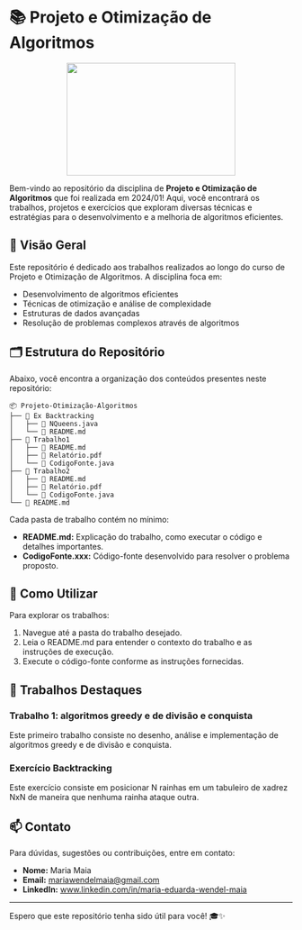 # 📚 Projeto e Otimização de Algoritmos

<div align="center">
<img width="300" height="200" src="https://blog.sagipl.com/wp-content/uploads/2019/06/hire-full-stack-developers1546507474317-1.gif">
</div>

Bem-vindo ao repositório da disciplina de **Projeto e Otimização de Algoritmos** que foi realizada em 2024/01! Aqui, você encontrará os trabalhos, projetos e exercícios que exploram diversas técnicas e estratégias para o desenvolvimento e a melhoria de algoritmos eficientes.

## 🌟 Visão Geral

Este repositório é dedicado aos trabalhos realizados ao longo do curso de Projeto e Otimização de Algoritmos. A disciplina foca em:

- Desenvolvimento de algoritmos eficientes
- Técnicas de otimização e análise de complexidade
- Estruturas de dados avançadas
- Resolução de problemas complexos através de algoritmos

## 🗂️ Estrutura do Repositório

Abaixo, você encontra a organização dos conteúdos presentes neste repositório:

```
📦 Projeto-Otimização-Algoritmos
├── 📁 Ex Backtracking
│   ├── 📄 NQueens.java
│   └── 📄 README.md
├── 📁 Trabalho1
│   ├── 📄 README.md
│   ├── 📄 Relatório.pdf
│   └── 📄 CodigoFonte.java
├── 📁 Trabalho2
│   ├── 📄 README.md
│   ├── 📄 Relatório.pdf
│   └── 📄 CodigoFonte.java
└── 📄 README.md
```

Cada pasta de trabalho contém no mínimo:

- **README.md:** Explicação do trabalho, como executar o código e detalhes importantes.
- **CodigoFonte.xxx:** Código-fonte desenvolvido para resolver o problema proposto.

## 🔧 Como Utilizar

Para explorar os trabalhos:

1. Navegue até a pasta do trabalho desejado.
2. Leia o README.md para entender o contexto do trabalho e as instruções de execução.
3. Execute o código-fonte conforme as instruções fornecidas.

## 🚀 Trabalhos Destaques

### Trabalho 1: algoritmos greedy e de divisão e conquista
Este primeiro trabalho consiste no desenho, análise e implementação de algoritmos greedy e de divisão e conquista.

### Exercício Backtracking
Este exercício consiste em posicionar N rainhas em um tabuleiro de xadrez NxN de maneira que nenhuma rainha ataque outra.

## 📫 Contato

Para dúvidas, sugestões ou contribuições, entre em contato:

- **Nome:** Maria Maia
- **Email:** mariawendelmaia@gmail.com
- **LinkedIn:** www.linkedin.com/in/maria-eduarda-wendel-maia

---

Espero que este repositório tenha sido útil para você! 🎓✨
